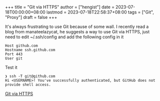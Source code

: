 +++
title = "Git via HTTPS"
author = ["hengist"]
date = 2023-07-18T00:00:00+08:00
lastmod = 2023-07-18T22:58:37+08:00
tags = ["Git", "Proxy"]
draft = false
+++

It's always frustrating to use Git because of some wall. I recently read a blog from manateelazycat, he suggests a way to use Git via HTTPS,
just need to edit ~/.ssh/config and add the following config in it

```nil
Host github.com
Hostname ssh.github.com
Port 443
User git
```

Test it

```nil
❯ ssh -T git@github.com
Hi <USERNAME>! You've successfully authenticated, but GitHub does not provide shell access.
```

[Git via HTTPS ](https://manateelazycat.github.io/2022/05/29/git-via-https/)
